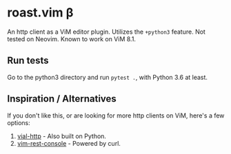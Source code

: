 # roast.vim &beta;

An http client as a ViM editor plugin. Utilizes the `+python3` feature. Not tested on Neovim. Known to work on ViM 8.1.

## Run tests

Go to the python3 directory and run `pytest .`, with Python 3.6 at least.

## Inspiration / Alternatives

If you don't like this, or are looking for more http clients on ViM, here's a few options:

1. [vial-http](https://github.com/baverman/vial-http) - Also built on Python.
2. [vim-rest-console](https://github.com/diepm/vim-rest-console) - Powered by curl.
